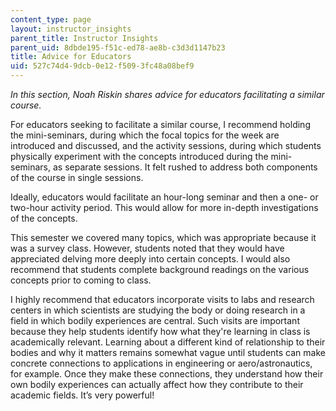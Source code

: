 ```yaml
---
content_type: page
layout: instructor_insights
parent_title: Instructor Insights
parent_uid: 8dbde195-f51c-ed78-ae8b-c3d3d1147b23
title: Advice for Educators
uid: 527c74d4-9dcb-0e12-f509-3fc48a08bef9
---
```


_In this section, Noah Riskin shares advice for educators facilitating a similar course._

For educators seeking to facilitate a similar course, I recommend holding the mini-seminars, during which the focal topics for the week are introduced and discussed, and the activity sessions, during which students physically experiment with the concepts introduced during the mini-seminars, as separate sessions. It felt rushed to address both components of the course in single sessions.

Ideally, educators would facilitate an hour-long seminar and then a one- or two-hour activity period. This would allow for more in-depth investigations of the concepts.

This semester we covered many topics, which was appropriate because it was a survey class. However, students noted that they would have appreciated delving more deeply into certain concepts. I would also recommend that students complete background readings on the various concepts prior to coming to class.

I highly recommend that educators incorporate visits to labs and research centers in which scientists are studying the body or doing research in a field in which bodily experiences are central. Such visits are important because they help students identify how what they're learning in class is academically relevant. Learning about a different kind of relationship to their bodies and why it matters remains somewhat vague until students can make concrete connections to applications in engineering or aero/astronautics, for example. Once they make these connections, they understand how their own bodily experiences can actually affect how they contribute to their academic fields. It’s very powerful!
